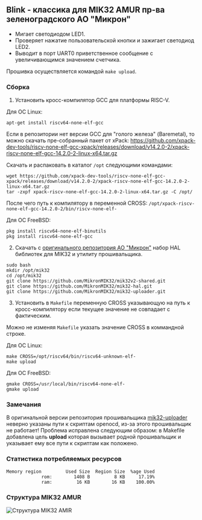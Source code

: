 ## Blink - классика для MIK32 AMUR пр-ва зеленоградского АО "Микрон"

- Мигает светодиодом LED1.
- Проверяет нажатие пользовательской кнопки и зажигает светодиод LED2.
- Выводит в порт UART0 приветственное сообщение с увеличивающимся значением счетчика.

Прошивка осуществляется командой ```make upload```. 


### Сборка


1. Установить кросс-компилятор GCC для платформы RISC-V. 

Для ОС Linux:

```apt-get install riscv64-none-elf-gcc```

Если в репозитории нет версии GCC для "голого железа" (Baremetal), то можно скачать пре-собранный пакет от xPack: https://github.com/xpack-dev-tools/riscv-none-elf-gcc-xpack/releases/download/v14.2.0-2/xpack-riscv-none-elf-gcc-14.2.0-2-linux-x64.tar.gz

Скачать и распаковать в каталог ```/opt``` следующими командами:
```
wget https://github.com/xpack-dev-tools/riscv-none-elf-gcc-xpack/releases/download/v14.2.0-2/xpack-riscv-none-elf-gcc-14.2.0-2-linux-x64.tar.gz
tar -zxpf xpack-riscv-none-elf-gcc-14.2.0-2-linux-x64.tar.gz -C /opt/
```

После чего путь к компилятору в переменной CROSS: ```/opt/xpack-riscv-none-elf-gcc-14.2.0-2/bin/riscv-none-elf-```


Для ОС FreeBSD:

```
pkg install riscv64-none-elf-binutils
pkg install riscv64-none-elf-gcc
``` 

2. Скачать с [оригинального репозитория АО "Микрон"](https://github.com/MikronMIK32) набор HAL библиотек для MIK32 и утилиту прошивальщика.

```
sudo bash
mkdir /opt/mik32
cd /opt/mik32
git clone https://github.com/MikronMIK32/mik32v2-shared.git
git clone https://github.com/MikronMIK32/mik32-hal.git
git clone https://github.com/MikronMIK32/mik32-uploader.git
```

3. Установить в ```Makefile``` переменную CROSS указывающую на путь к кросс-компилятору если текущее значение не совпадает с фактическим.

Можно не изменяя ```Makefile``` указать значение CROSS в коммандной строке.

Для ОС Linux:

```
make CROSS=/opt/riscv64/bin/riscv64-unknown-elf-
make upload
```

Для ОС FreeBSD:

```
gmake CROSS=/usr/local/bin/riscv64-none-elf-
gmake upload
``` 

### Замечания 

В оригинальной версии репозитория прошивальщика [mik32-uploader](https://github.com/MikronMIK32/mik32-uploader) неверно указаны пути к скриптам openocd, из-за этого прошивальщик не работает! Проблема исправлена следующим образом: в Makefile добавлена цель **upload** которая вызывает родной прошивальщик и указывает ему все пути к скриптам как положено.

### Статистика потребляемых ресурсов

```
Memory region         Used Size  Region Size  %age Used
             rom:        1408 B         8 KB     17.19%
             ram:         16 KB        16 KB    100.00%
```

### Структура MIK32 AMUR

![Структура MIK32 AMIR](AMUR_MIK32_structure.png)


